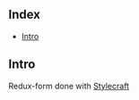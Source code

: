 ## Index

- [Intro](#intro)

## Intro

Redux-form done with [Stylecraft](https://github.com/iding-ir/stylecraft)

